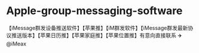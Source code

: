 # Apple-group-messaging-software
【iMessage群发设备推送软件】【苹果推】【iM群发软件】【iMessage群发最新协议推送版本】【苹果日历推】【苹果家庭推】【苹果位置推】有意向直接联系 ✈️@iMeax

